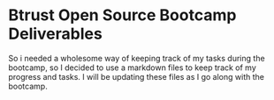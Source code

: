 # Btrust Open Source Bootcamp Deliverables

So i needed a wholesome way of keeping track of my tasks during the bootcamp, so I decided to use a markdown files to keep track of my progress and tasks. I will be updating these files as I go along with the bootcamp.
